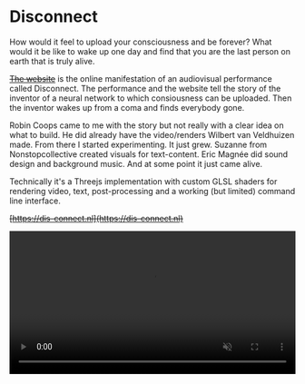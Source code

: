 <!--
  slug: disconnect
  type: fortpolio
  excerpt: Technical experimentation and development of a site for an audiovisual performance. The site is a three-dimensional environment with custom GLSL shaders for video and audio with subtitles.
  excerptNl: Technische experimentatie en ontwikkeling van een site voor een audiovisuele performance.
De site is een driedimensionale omgeving met aangepaste GLSL-shaders voor video en audio met ondertitels.
  categories: JavaScript, 3D, video, UX, graphic design
  tags: 3D, JavaScript, procedural, WebGL, Webpack, GLSL
  clients: Stichting M31 Foundation
  collaboration: Robin Coops, Suzanne Hoenderboom, Wilbert van Veldhuizen, Eric Magnée, Sytze Schalk
  prizes: 
  headerClassName: no-blur
  thumbnail: 04_video.jpg
  thumbnailVideo: disconnect.mp4
  image: 04_video.jpg
  images: 01_welcome.png, 02_wake-up.jpg, 03_boot-sequence.jpg, 04_video.jpg, 05_medisch-rapport.jpg, 06_glitches.jpg
  inCv: true
  inPortfolio: true
  dateFrom: 2018-09-28
  dateTo: 2019-06-01
-->

# Disconnect

How would it feel to upload your consciousness and be forever? What would it be like to wake up one day and find that you are the last person on earth that is truly alive.

~~[The website](https://dis-connect.nl)~~ is the online manifestation of an audiovisual performance called Disconnect. The performance and the website tell the story of the inventor of a neural network to which consiousness can be uploaded. Then the inventor wakes up from a coma and finds everybody gone.

Robin Coops came to me with the story but not really with a clear idea on what to build. He did already have the video/renders Wilbert van Veldhuizen made. From there I started experimenting. It just grew. Suzanne from Nonstopcollective created visuals for text-content. Eric Magnée did sound design and background music. And at some point it just came alive.

Technically it's a Threejs implementation with custom GLSL shaders for rendering video, text, post-processing and a working (but limited) command line interface.

~~[https://dis-connect.nl](https://dis-connect.nl)~~

<video src="https://res.cloudinary.com/dn1rmdjs5/video/upload/v1597739261/rv/disconnect.mp4" width="100%" autoplay="autoplay" loop="loop" muted="muted">
  <source src="https://res.cloudinary.com/dn1rmdjs5/video/upload/v1597739261/rv/disconnect.mp4" type="video/jpg">
</video>
